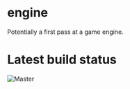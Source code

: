 # engine
Potentially a first pass at a game engine.

# Latest build status
![Master](https://github.com/rs333/engine/workflows/Master/badge.svg?branch=master)
